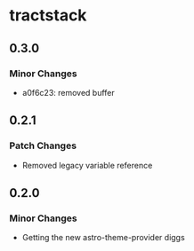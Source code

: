 # tractstack

## 0.3.0

### Minor Changes

- a0f6c23: removed buffer

## 0.2.1

### Patch Changes

- Removed legacy variable reference

## 0.2.0

### Minor Changes

- Getting the new astro-theme-provider diggs
